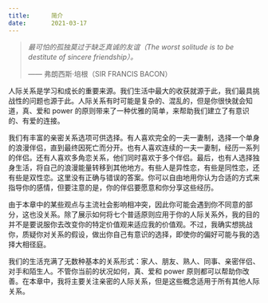 ```yaml
---
title:      简介
date:       2021-03-17
---
```


> *最可怕的孤独莫过于缺乏真诚的友谊（The worst solitude is to be destitute of sincere friendship）。*
> 
> —— 弗朗西斯·培根（SIR FRANCIS BACON）

人际关系是学习和成长的重要来源。我们生活中最大的收获就源于此，我们最具挑战性的问题也源于此。人际关系有时可能是复杂的、混乱的，但是你很快就会知道，真、爱和 power 的原则带来了一种优雅的简单，来帮助我们建立了有意识的、有爱的连接。

我们有丰富的亲密关系选项可供选择。有人喜欢完全的一夫一妻制，选择一个单身的浪漫伴侣，直到最终因死亡而分开。也有人喜欢连续的一夫一妻制，经历一系列的伴侣。还有人喜欢多角恋关系，他们同时喜欢于多个伴侣。最后，也有人选择独身生活，将自己的浪漫能量转移到其他地方。有些人是异性恋，有些是同性恋，还有些是双性恋。这里没有正确与错误的答案。你可以自由地用你认为合适的方式来指导你的感情，但要注意的是，你的伴侣要愿意和你分享这些经历。

由于本章中的某些观点与主流社会影响相冲突，因此你可能会遇到你不同意的部分，这也没关系。除了展示如何将七个普适原则应用于你的人际关系外，我的目的并不是要说服你去改变你的特定价值观来适应我的价值观。不过，我确实想挑战你，质疑你对关系的假设，做出你自己有意识的选择，即使你的偏好可能与我的选择大相径庭。

我们的生活充满了无数种基本的关系形式：家人、朋友、熟人、同事、亲密伴侣、对手和陌生人。不管你当前的状况如何，真、爱和 power 原则都可以帮助你改善。在本章中，我将主要关注亲密的人际关系，但是这些概念适用于所有其他人际关系。

